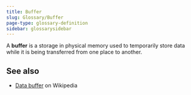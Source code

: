 ```yaml
---
title: Buffer
slug: Glossary/Buffer
page-type: glossary-definition
sidebar: glossarysidebar
---
```



A **buffer** is a storage in physical memory used to temporarily store data while it is being transferred from one place to another.

## See also

- [Data buffer](https://en.wikipedia.org/wiki/Data_buffer) on Wikipedia
